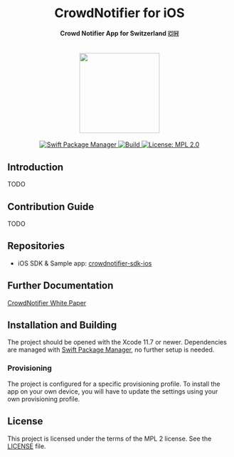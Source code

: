 <h1 align="center">CrowdNotifier for iOS</h1>
<h4 align="center">Crowd Notifier App for Switzerland 🇨🇭</h4>
<br />
<div align="center">
  <img width="180" height="180" src="CrowdNotifierApp/Resources/Assets.xcassets/AppIcon.appiconset/appicon@180x180.png" />
  <br />
</div>
<br />
<div align="center">
    <!-- SPM -->
    <a href="https://github.com/apple/swift-package-manager">
      <img alt="Swift Package Manager"
      src="https://img.shields.io/badge/SPM-%E2%9C%93-brightgreen.svg?style=flat">
    </a>
    <!-- Build -->
    <a href="https://github.com/UbiqueInnovation/crowdnotifier-app-ios/build">
      <img alt="Build"
      src="https://github.com/UbiqueInnovation/crowdnotifier-app-ios/workflows/build/badge.svg">
    </a>
    <!-- License -->
    <a href="https://github.com/UbiqueInnovation/crowdnotifier-app-ios/blob/master/LICENSE">
      <img alt="License: MPL 2.0"
      src="https://img.shields.io/badge/License-MPL%202.0-brightgreen.svg">
    </a>
</div>

## Introduction

TODO

## Contribution Guide

TODO

## Repositories
* iOS SDK & Sample app: [crowdnotifier-sdk-ios](https://github.com/UbiqueInnovation/crowdnotifier-app-ios)


## Further Documentation
[CrowdNotifier White Paper](https://github.com/CrowdNotifier/documents/blob/main/CrowdNotifier%20-%20White%20Paper.pdf)


## Installation and Building

The project should be opened with the Xcode 11.7 or newer. Dependencies are managed with [Swift Package Manager](https://swift.org/package-manager), no further setup is needed.

### Provisioning

The project is configured for a specific provisioning profile. To install the app on your own device, you will have to update the settings using your own provisioning profile.


## License
This project is licensed under the terms of the MPL 2 license. See the [LICENSE](LICENSE) file.
